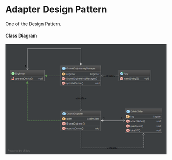 Adapter Design Pattern
=====================
One of the Design Pattern.

#### Class Diagram ####
![Alt text](adaptor-class-diag.png?raw=true "Adapter Pattern")
